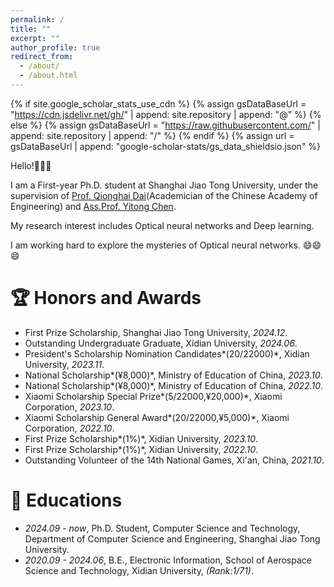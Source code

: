```yaml
---
permalink: /
title: ""
excerpt: ""
author_profile: true
redirect_from: 
  - /about/
  - /about.html
---
```


{% if site.google_scholar_stats_use_cdn %}
{% assign gsDataBaseUrl = "https://cdn.jsdelivr.net/gh/" | append: site.repository | append: "@" %}
{% else %}
{% assign gsDataBaseUrl = "https://raw.githubusercontent.com/" | append: site.repository | append: "/" %}
{% endif %}
{% assign url = gsDataBaseUrl | append: "google-scholar-stats/gs_data_shieldsio.json" %}

<span class='anchor' id='about-me'></span>

Hello!👋👋👋

I am a First-year Ph.D. student at Shanghai Jiao Tong University, under the supervision of [Prof. Qionghai Dai](https://media.au.tsinghua.edu.cn/cn/info/1009/1112.htm)(Academician of the Chinese Academy of Engineering) and [Ass.Prof. Yitong Chen](https://ee.sjtu.edu.cn/FacultyDetail.aspx?id=236&infoid=66&flag=66).

My research interest includes Optical neural networks and Deep learning. 

I am working hard to explore the mysteries of Optical neural networks. 😄😄😄


# 🏆 Honors and Awards

- First Prize Scholarship, Shanghai Jiao Tong University, *2024.12*.
- Outstanding Undergraduate Graduate, Xidian University, *2024.06*.
- President's Scholarship Nomination Candidates*(20/22000)*, Xidian University, *2023.11*.
- National Scholarship*(&yen;8,000)*, Ministry of Education of China, *2023.10*.
- National Scholarship*(&yen;8,000)*, Ministry of Education of China, *2022.10*.
- Xiaomi Scholarship Special Prize*(5/22000,&yen;20,000)*, Xiaomi Corporation, *2023.10*.
- Xiaomi Scholarship General Award*(20/22000,&yen;5,000)*, Xiaomi Corporation, *2022.10*.
- First Prize Scholarship*(1%)*, Xidian University, *2023.10*.
- First Prize Scholarship*(1%)*, Xidian University, *2022.10*.
- Outstanding Volunteer of the 14th National Games, Xi'an, China, *2021.10*.

# 📖 Educations
- *2024.09 - now*, Ph.D. Student, Computer Science and Technology, Department of Computer Science and Engineering, Shanghai Jiao Tong University. 
- *2020.09 - 2024.06*, B.E., Electronic Information, School of Aerospace Science and Technology, Xidian University, *(Rank:1/71)*.
